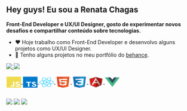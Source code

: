 ## Hey guys! Eu sou a Renata Chagas


**Front-End Developer e UX/UI Designer, gosto de experimentar novos desafios e compartilhar conteúdo sobre tecnologias.**  

* ❤️  Hoje trabalho como Front-End Developer e desenvolvo alguns projetos como UX/UI Designer.
* 🚀  Tenho alguns projetos no meu portfólio do [behance](https://www.behance.net/renatachagasc).

 <div>
  <a href="https://github.com/renatachagasc">
  <img height="180em" src="https://github-readme-stats.vercel.app/api?username=renatachagasc&show_icons=true&theme=dracula&include_all_commits=true&count_private=true"/>
  <img height="180em" src="https://github-readme-stats.vercel.app/api/top-langs/?username=renatachagasc&layout=compact&langs_count=7&theme=dracula"/>
</div>
<div style="display: inline_block"><br>
  <img align="center" alt="renatachagasc-Js" height="30" width="40" src="https://raw.githubusercontent.com/devicons/devicon/master/icons/javascript/javascript-plain.svg">
  <img align="center" alt="renatachagasc-Ts" height="30" width="40" src="https://raw.githubusercontent.com/devicons/devicon/master/icons/typescript/typescript-plain.svg">
  <img align="center" alt="renatachagasc-React" height="30" width="40" src="https://raw.githubusercontent.com/devicons/devicon/master/icons/react/react-original.svg">
  <img align="center" alt="renatachagasc-HTML" height="30" width="40" src="https://raw.githubusercontent.com/devicons/devicon/master/icons/html5/html5-original.svg">
  <img align="center" alt="renatachagasc-CSS" height="30" width="40" src="https://raw.githubusercontent.com/devicons/devicon/master/icons/css3/css3-original.svg">
  <img align="center" alt="renatachagasc-Angular" height="30" width="40" src="https://raw.githubusercontent.com/devicons/devicon/master/icons/angularjs/angularjs-original.svg">
  <img align="center" alt="renatachagasc-Vue" height="30" width="40" src="https://raw.githubusercontent.com/devicons/devicon/master/icons/vuejs/vuejs-original.svg">
</div>
  
  ##
 
<div>  
  <a href="https://www.linkedin.com/in/renatachagasc" target="_blank"><img src="https://img.shields.io/badge/-LinkedIn-%230077B5?style=for-the-badge&logo=linkedin&logoColor=white" target="_blank"></a> 
  <a href = "mailto:rehcardosochagas@gmail.com"><img src="https://img.shields.io/badge/-Gmail-%23333?style=for-the-badge&logo=gmail&logoColor=white" target="_blank"></a>
   <a href="https://instagram.com/renatachagasc" target="_blank"><img src="https://img.shields.io/badge/-Instagram-%23E4405F?style=for-the-badge&logo=instagram&logoColor=white" target="_blank"></a>
 
</div>
